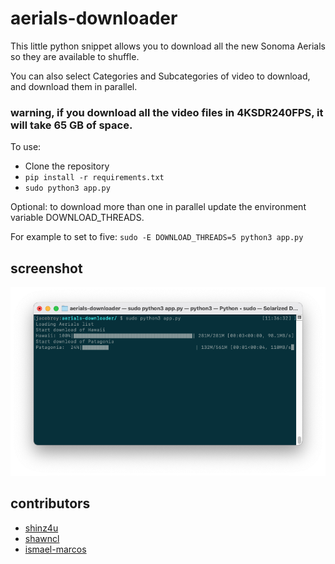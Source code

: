 # aerials-downloader

This little python snippet allows you to download all the new Sonoma Aerials so they are available to shuffle.

You can also select Categories and Subcategories of video to download, and download them in parallel.

### warning, if you download all the video files in 4KSDR240FPS, it will take 65 GB of space.

To use:

- Clone the repository
- `pip install -r requirements.txt`
- `sudo python3 app.py`

Optional: to download more than one in parallel update the environment variable DOWNLOAD_THREADS.

For example to set to five: `sudo -E DOWNLOAD_THREADS=5 python3 app.py`

## screenshot
![Alt text](/aerials-downloader.png?raw=true "aerials-downloader")


## contributors
- [shinz4u](https://github.com/shinz4u)
- [shawncl](https://github.com/shawncl)
- [ismael-marcos](https://github.com/ismael-marcos)